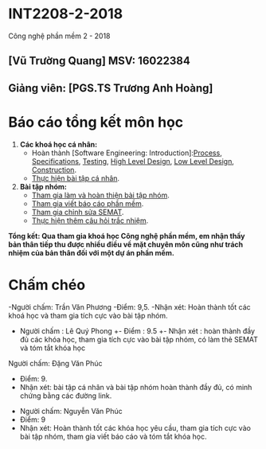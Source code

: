 ﻿# INT2208-2-2018
Công nghệ phần mềm 2 - 2018 

## [Vũ Trường Quang] MSV: 16022384
## Giảng viên: [PGS.TS Trương Anh Hoàng]

# Báo cáo tổng kết môn học

1. **Các khoá học cá nhân:**
	- Hoàn thành [Software Engineering: Introduction]:[Process](https://github.com/truonganhhoang/INT2208-2-2018/blob/master/VuTruongQuang/Process.png), [Specifications](https://github.com/truonganhhoang/INT2208-2-2018/blob/master/VuTruongQuang/Specifications.png), [Testing](https://github.com/truonganhhoang/INT2208-2-2018/blob/master/VuTruongQuang/Testing.png), [High Level Design](https://github.com/truonganhhoang/INT2208-2-2018/blob/master/VuTruongQuang/HighLevelDesign.png), [Low Level Design](https://github.com/truonganhhoang/INT2208-2-2018/blob/master/VuTruongQuang/LowLevelDesign.png), [Construction](https://github.com/truonganhhoang/INT2208-2-2018/blob/master/VuTruongQuang/Construction.png).
	- [Thực hiện bài tập cá nhân](https://github.com/truonganhhoang/INT2208-2-2018/tree/master/VuTruongQuang/BaiTapTuan6).
2. **Bài tập nhóm:**
	- [Tham gia làm và hoàn thiện bài tập nhóm](https://github.com/truonganhhoang/INT2208-2-2018/tree/master/nhom-Godlike).
	- [Tham gia viết báo cáo phần mềm](https://docs.google.com/document/d/1jxZrdrKvUkhwznJtMUbAAIFMN1IjJ08kxhzoXS5SdOg/edit).
	- [Tham gia chỉnh sửa SEMAT](https://docs.google.com/spreadsheets/d/1JUClzRNIV7NBBZWjW0jDezWsuaY012RpdTOaaJ9rK9s/edit#gid=0).
	- [Thực hiện thêm câu hỏi trắc nhiệm](https://docs.google.com/spreadsheets/d/1nYhXQ4Zyw5RZxdw37dMWKhO-TpJ7bJgl2-mVbd6kjq4/htmlview#).

**Tổng kết: Qua tham gia khoá học Công nghệ phần mềm, em nhận thấy bản thân tiếp thu được nhiều điều về mặt chuyên môn cũng như trách nhiệm của bản thân đối với một dự án phần mềm.**


# Chấm chéo 

-Người chấm: Trần Văn Phương
-Điểm: 9,5.
-Nhận xét: Hoàn thành tốt các khoá học và tham gia tích cực vào bài tập nhóm.

+ Người chấm : Lê Quý Phong
+- Điểm : 9.5
+- Nhận xét : hoàn thành đầy đủ các khóa học, tham gia tích cực vào bài tập nhóm, có làm thẻ SEMAT và tóm tắt khóa học

 Người chấm: Đặng Văn Phúc
  * Điểm: 9.
  * Nhận xét: bài tập cá nhân và bài tập nhóm hoàn thành đầy đủ, có minh chứng bằng các đường link.

- Người chấm: Nguyễn Văn Phúc
- Điểm: 9
- Nhận xét: Hoàn thành tốt các khóa học yêu cầu, tham gia tích cực vào bài tập nhóm, tham gia viết báo cáo và tóm tắt khóa học. 
